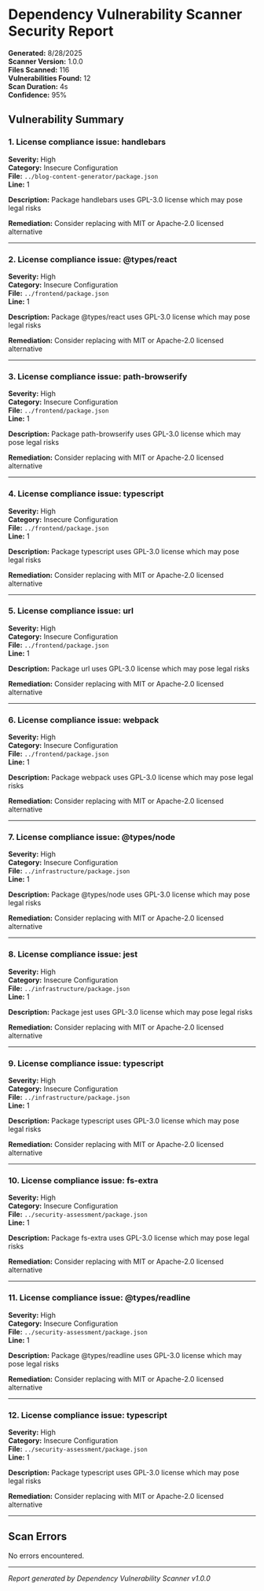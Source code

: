 # Dependency Vulnerability Scanner Security Report

**Generated:** 8/28/2025  
**Scanner Version:** 1.0.0  
**Files Scanned:** 116  
**Vulnerabilities Found:** 12  
**Scan Duration:** 4s  
**Confidence:** 95%

## Vulnerability Summary




### 1. License compliance issue: handlebars

**Severity:** High  
**Category:** Insecure Configuration  
**File:** `../blog-content-generator/package.json`  
**Line:** 1  

**Description:** Package handlebars uses GPL-3.0 license which may pose legal risks

**Remediation:** Consider replacing with MIT or Apache-2.0 licensed alternative

---

### 2. License compliance issue: @types/react

**Severity:** High  
**Category:** Insecure Configuration  
**File:** `../frontend/package.json`  
**Line:** 1  

**Description:** Package @types/react uses GPL-3.0 license which may pose legal risks

**Remediation:** Consider replacing with MIT or Apache-2.0 licensed alternative

---

### 3. License compliance issue: path-browserify

**Severity:** High  
**Category:** Insecure Configuration  
**File:** `../frontend/package.json`  
**Line:** 1  

**Description:** Package path-browserify uses GPL-3.0 license which may pose legal risks

**Remediation:** Consider replacing with MIT or Apache-2.0 licensed alternative

---

### 4. License compliance issue: typescript

**Severity:** High  
**Category:** Insecure Configuration  
**File:** `../frontend/package.json`  
**Line:** 1  

**Description:** Package typescript uses GPL-3.0 license which may pose legal risks

**Remediation:** Consider replacing with MIT or Apache-2.0 licensed alternative

---

### 5. License compliance issue: url

**Severity:** High  
**Category:** Insecure Configuration  
**File:** `../frontend/package.json`  
**Line:** 1  

**Description:** Package url uses GPL-3.0 license which may pose legal risks

**Remediation:** Consider replacing with MIT or Apache-2.0 licensed alternative

---

### 6. License compliance issue: webpack

**Severity:** High  
**Category:** Insecure Configuration  
**File:** `../frontend/package.json`  
**Line:** 1  

**Description:** Package webpack uses GPL-3.0 license which may pose legal risks

**Remediation:** Consider replacing with MIT or Apache-2.0 licensed alternative

---

### 7. License compliance issue: @types/node

**Severity:** High  
**Category:** Insecure Configuration  
**File:** `../infrastructure/package.json`  
**Line:** 1  

**Description:** Package @types/node uses GPL-3.0 license which may pose legal risks

**Remediation:** Consider replacing with MIT or Apache-2.0 licensed alternative

---

### 8. License compliance issue: jest

**Severity:** High  
**Category:** Insecure Configuration  
**File:** `../infrastructure/package.json`  
**Line:** 1  

**Description:** Package jest uses GPL-3.0 license which may pose legal risks

**Remediation:** Consider replacing with MIT or Apache-2.0 licensed alternative

---

### 9. License compliance issue: typescript

**Severity:** High  
**Category:** Insecure Configuration  
**File:** `../infrastructure/package.json`  
**Line:** 1  

**Description:** Package typescript uses GPL-3.0 license which may pose legal risks

**Remediation:** Consider replacing with MIT or Apache-2.0 licensed alternative

---

### 10. License compliance issue: fs-extra

**Severity:** High  
**Category:** Insecure Configuration  
**File:** `../security-assessment/package.json`  
**Line:** 1  

**Description:** Package fs-extra uses GPL-3.0 license which may pose legal risks

**Remediation:** Consider replacing with MIT or Apache-2.0 licensed alternative

---

### 11. License compliance issue: @types/readline

**Severity:** High  
**Category:** Insecure Configuration  
**File:** `../security-assessment/package.json`  
**Line:** 1  

**Description:** Package @types/readline uses GPL-3.0 license which may pose legal risks

**Remediation:** Consider replacing with MIT or Apache-2.0 licensed alternative

---

### 12. License compliance issue: typescript

**Severity:** High  
**Category:** Insecure Configuration  
**File:** `../security-assessment/package.json`  
**Line:** 1  

**Description:** Package typescript uses GPL-3.0 license which may pose legal risks

**Remediation:** Consider replacing with MIT or Apache-2.0 licensed alternative

---


## Scan Errors

No errors encountered.



---

*Report generated by Dependency Vulnerability Scanner v1.0.0*
